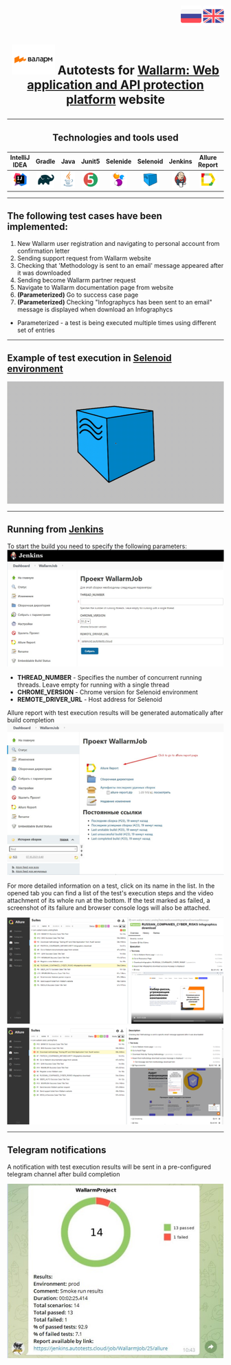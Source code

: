 <div class="row" align="right">
  <a href="/README.md"><img src="images/RU.png" title ="Go to Russian README version"></a>
 <a href="/README_EN.md"><img src="images/EN.png" title ="Go to English README version"></a>
</div>

# <p align="center"> <img src="images/Wallarm.png" width="100" height="70">  Autotests for [Wallarm: Web application and API protection platform](https://www.wallarm.ru/) website</p>
___
##  <p align="center"> Technologies and tools used </p>
| IntelliJ IDEA | Gradle | Java | Junit5 | Selenide | Selenoid | Jenkins | Allure Report | Allure TestOps | Telegram (notifications) |
|:------:|:----:|:----:|:------:|:------:|:--------:|:--------:|:-------------:|:---------:|:-------:|
| <img src="images/Intellij.svg" width="40" height="40"> | <img src="images/Gradle.svg" width="40" height="40"> | <img src="images/Java.svg" width="40" height="40"> | <img src="images/Junit5.svg" width="40" height="40"> | <img src="images/Selenide.svg" width="40" height="40"> | <img src="images/Selenoid.svg" width="40" height="40"> | <img src="images/Jenkins.svg" width="40" height="40"> | <img src="images/Allure Report.svg" width="40" height="40"> | <img src="images/Allure TestOps.svg" width="40" height="40"> | <img src="images/Telegram.svg" width="40" height="40"> |

___
## The following test cases have been implemented:

1. New Wallarm user registration and navigating to personal account from confirmation letter
2. Sending support request from Wallarm website
3. Checking that 'Methodology is sent to an email' message appeared after it was downloaded
4. Sending become Wallarm partner request
5. Navigate to Wallarm documentation page from website
6. **(Parameterized)** Go to success case page
7. **(Parameterized)** Checking "Infographycs has been sent to an email" message is displayed when download an Infographycs 
* Parameterized - a test is being executed multiple times using different set of entries 

___

## Example of test execution in [**Selenoid environment**](https://selenoid.autotests.cloud/#/)
![Selenoid](images/SelenoidVideo.gif)

___

## Running from [**Jenkins**](https://jenkins.autotests.cloud/job/WallarmJob/build?delay=0sec)
To start the build you need to specify the following parameters:
![RunParameters](images/JenkinsBuildStart.jpg)
* **THREAD_NUMBER** - Specifies the number of concurrent running threads. Leave empty for running with a single thread
* **CHROME_VERSION** - Chrome version for Selenoid environment
* **REMOTE_DRIVER_URL** - Host address for Selenoid

Allure report with test execution results will be generated automatically after build completion  
![BuildFinished](images/JenkinsBuildFinishedEN.jpg)

For more detailed information on a test, click on its name in the list. In the opened tab you can find a list of the test's execution steps and the video attachment of its whole run at the bottom. If the test marked as failed, a screenshot of its failure and browser console logs will also be attached.

![TestSuccess](images/AllureResult.png)
![TestFailed](images/AllureFailResult.png)

___
## Telegram notifications
A notification with test execution results will be sent in a pre-configured telegram channel after build completion

![TelegramBot](images/TelegramNotEN.jpg)
